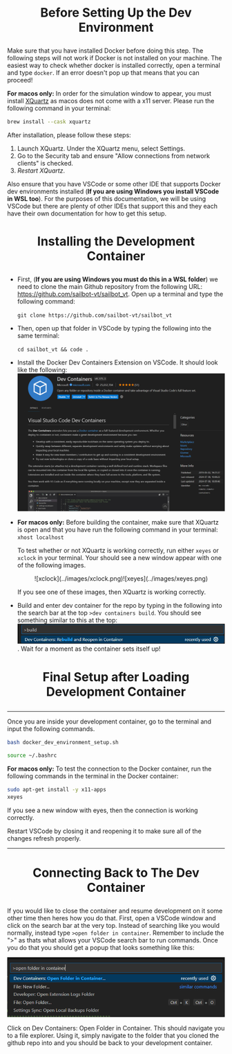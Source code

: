 # <p style="text-align: center;"> Before Setting Up the Dev Environment </p>

Make sure that you have installed Docker before doing this step. The following steps will not work if Docker is not installed on your machine. The easiest way to check whether docker is installed correctly, open a terminal and type `docker`. If an error doesn't pop up that means that you can proceed!

**For macos only:** In order for the simulation window to appear, you must install [XQuartz](https://www.xquartz.org/) as macos does not come with a x11 server. Please run the following command in your terminal:

``` sh
brew install --cask xquartz
```

After installation, please follow these steps:

1. Launch XQuartz. Under the XQuartz menu, select Settings.
2. Go to the Security tab and ensure "Allow connections from network clients" is checked.
3. *Restart XQuartz*.

Also ensure that you have VSCode or some other IDE that supports Docker dev environments installed (**If you are using Windows you install VSCode in WSL too**). For the purposes of this documentation, we will be using VSCode but there are plenty of other IDEs that support this and they each have their own documentation for how to get this setup.

# <p style="text-align: center;"> Installing the Development Container </p>

- First, (**If you are using Windows you must do this in a WSL folder**) we need to clone the main Github repository from the following URL: <https://github.com/sailbot-vt/sailbot_vt>. Open up a terminal and type the following command:

    `git clone https://github.com/sailbot-vt/sailbot_vt`

- Then, open up that folder in VSCode by typing the following into the same terminal:

    `cd sailbot_vt && code .`

- Install the Docker Dev Containers Extension on VSCode. It should look like the following: ![Docker Dev Containers VSCode](../images/dev_container_ext.png)

- **For macos only:** Before building the container, make sure that XQuartz is open and that you have run the following command in your terminal:
    `xhost localhost`

    To test whether or not XQuartz is working correctly, run either `xeyes` or `xclock` in your terminal. Your should see a new window appear with one of the following images.

    <p style="text-align: center;">![xclock](../images/xclock.png)![xeyes](../images/xeyes.png)</p>

    If you see one of these images, then XQuartz is working correctly.

- Build and enter dev container for the repo by typing in the following into the search bar at the top `>dev containers build`. You should see something similar to this at the top: ![alt text](../images/dev_container_search_bar.png). Wait for a moment as the container sets itself up!

# <p style="text-align: center;"> Final Setup after Loading Development Container </p>

------------------------------------------------------------------------

Once you are inside your development container, go to the terminal and input the following commands.

``` sh
bash docker_dev_environment_setup.sh
```

``` sh
source ~/.bashrc
```

**For macos only:** To test the connection to the Docker container, run the following commands in the terminal in the Docker container:

``` sh
sudo apt-get install -y x11-apps
xeyes
```

If you see a new window with eyes, then the connection is working correctly.

Restart VSCode by closing it and reopening it to make sure all of the changes refresh properly.

------------------------------------------------------------------------

# <p style="text-align: center;"> Connecting Back to The Dev Container </p>

If you would like to close the container and resume development on it some other time then heres how you do that.
First, open a VSCode window and click on the search bar at the very top. Instead of searching like you would normally, instead type `>open folder in container`. Remember to include the "\>" as thats what allows your VSCode search bar to run commands. Once you do that you should get a popup that looks something like this:

![Open Folder in Container](../images/open_folder_in_container_vscode.png)

Click on Dev Containers: Open Folder in Container.
This should navigate you to a file explorer. Using it, simply navigate to the folder that you cloned the github repo into and you should be back to your development container.
